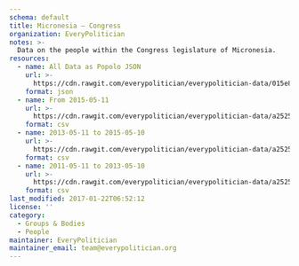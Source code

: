 ```yaml
---
schema: default
title: Micronesia — Congress
organization: EveryPolitician
notes: >-
  Data on the people within the Congress legislature of Micronesia.
resources:
  - name: All Data as Popolo JSON
    url: >-
      https://cdn.rawgit.com/everypolitician/everypolitician-data/015e8cb3d12e488991884e4374831c7b5e0cc369/data/Micronesia/Congress/ep-popolo-v1.0.json
    format: json
  - name: From 2015-05-11
    url: >-
      https://cdn.rawgit.com/everypolitician/everypolitician-data/a252553ab39499ca94ab13e6f27bc0ff7a38ab9c/data/Micronesia/Congress/term-19.csv
    format: csv
  - name: 2013-05-11 to 2015-05-10
    url: >-
      https://cdn.rawgit.com/everypolitician/everypolitician-data/a252553ab39499ca94ab13e6f27bc0ff7a38ab9c/data/Micronesia/Congress/term-18.csv
    format: csv
  - name: 2011-05-11 to 2013-05-10
    url: >-
      https://cdn.rawgit.com/everypolitician/everypolitician-data/a252553ab39499ca94ab13e6f27bc0ff7a38ab9c/data/Micronesia/Congress/term-17.csv
    format: csv
last_modified: 2017-01-22T06:52:12
license: ''
category:
  - Groups & Bodies
  - People
maintainer: EveryPolitician
maintainer_email: team@everypolitician.org
---
```

